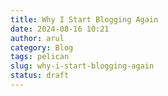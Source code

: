 ```yaml
---
title: Why I Start Blogging Again
date: 2024-08-16 10:21
author: arul
category: Blog
tags: pelican
slug: why-i-start-blogging-again
status: draft
---
```

